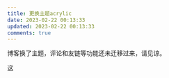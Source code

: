 ```yaml
---
title: 更换主题acrylic
date: 2023-02-22 00:13:33
updated: 2023-02-22 00:13:33
comments: true
---
```

博客换了主题，评论和友链等功能还未迁移过来，请见谅。

这